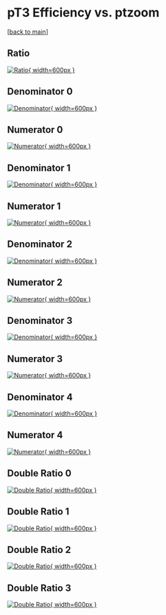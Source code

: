# pT3 Efficiency vs. ptzoom

[[back to main](./)]



## Ratio

[![Ratio](../mtv/var/pT3_base_0_0_eff_ptzoom.png){ width=600px }](../mtv/var/pT3_base_0_0_eff_ptzoom.pdf)

## Denominator 0

[![Denominator](../mtv/den/pT3_base_0_0_eff_ptzoom_den0.png){ width=600px }](../mtv/den/pT3_base_0_0_eff_ptzoom_den0.pdf)

## Numerator 0

[![Numerator](../mtv/num/pT3_base_0_0_eff_ptzoom_num0.png){ width=600px }](../mtv/num/pT3_base_0_0_eff_ptzoom_num0.pdf)

## Denominator 1

[![Denominator](../mtv/den/pT3_base_0_0_eff_ptzoom_den1.png){ width=600px }](../mtv/den/pT3_base_0_0_eff_ptzoom_den1.pdf)

## Numerator 1

[![Numerator](../mtv/num/pT3_base_0_0_eff_ptzoom_num1.png){ width=600px }](../mtv/num/pT3_base_0_0_eff_ptzoom_num1.pdf)

## Denominator 2

[![Denominator](../mtv/den/pT3_base_0_0_eff_ptzoom_den2.png){ width=600px }](../mtv/den/pT3_base_0_0_eff_ptzoom_den2.pdf)

## Numerator 2

[![Numerator](../mtv/num/pT3_base_0_0_eff_ptzoom_num2.png){ width=600px }](../mtv/num/pT3_base_0_0_eff_ptzoom_num2.pdf)

## Denominator 3

[![Denominator](../mtv/den/pT3_base_0_0_eff_ptzoom_den3.png){ width=600px }](../mtv/den/pT3_base_0_0_eff_ptzoom_den3.pdf)

## Numerator 3

[![Numerator](../mtv/num/pT3_base_0_0_eff_ptzoom_num3.png){ width=600px }](../mtv/num/pT3_base_0_0_eff_ptzoom_num3.pdf)

## Denominator 4

[![Denominator](../mtv/den/pT3_base_0_0_eff_ptzoom_den4.png){ width=600px }](../mtv/den/pT3_base_0_0_eff_ptzoom_den4.pdf)

## Numerator 4

[![Numerator](../mtv/num/pT3_base_0_0_eff_ptzoom_num4.png){ width=600px }](../mtv/num/pT3_base_0_0_eff_ptzoom_num4.pdf)

## Double Ratio 0

[![Double Ratio](../mtv/ratio/pT3_base_0_0_eff_ptzoom_ratio0.png){ width=600px }](../mtv/ratio/pT3_base_0_0_eff_ptzoom_ratio0.pdf)

## Double Ratio 1

[![Double Ratio](../mtv/ratio/pT3_base_0_0_eff_ptzoom_ratio1.png){ width=600px }](../mtv/ratio/pT3_base_0_0_eff_ptzoom_ratio1.pdf)

## Double Ratio 2

[![Double Ratio](../mtv/ratio/pT3_base_0_0_eff_ptzoom_ratio2.png){ width=600px }](../mtv/ratio/pT3_base_0_0_eff_ptzoom_ratio2.pdf)

## Double Ratio 3

[![Double Ratio](../mtv/ratio/pT3_base_0_0_eff_ptzoom_ratio3.png){ width=600px }](../mtv/ratio/pT3_base_0_0_eff_ptzoom_ratio3.pdf)

